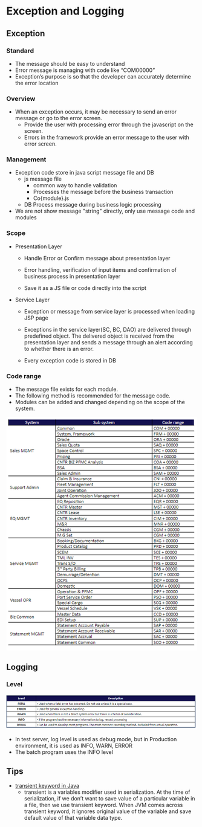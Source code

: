 # Exception and Logging
## Exception
### Standard
  - The message should be easy to understand
  - Error message is managing with code like “COM00000”
  - Exception’s purpose is so that the developer can accurately determine the error location
### Overview
  - When an exception occurs, it may be necessary to send an error message or go to the error screen.
    - Provide the user with processing error through the javascript on the screen.
    - Errors in the framework provide an error message to the user with error screen.
### Management
- Exception code store in java script message file and DB
  - js message file
    - common way to handle validation
    - Processes the message before the business transaction
    - Co{module}.js
  - DB
    Process message during business logic processing
- We are not show message "string" directly, only use message code and modules
### Scope
- Presentation Layer
  - Handle Error or Confirm message about presentation layer

  - Error handling, verification of input items and confirmation of business process in presentation layer

  - Save it as a JS file or code directly into the script

- Service Layer
  - Exception or message from service layer is processed when loading JSP page

  - Exceptions in the service layer(SC, BC, DAO) are delivered through predefined object. The delivered object is received from the presentation layer and sends a message through an alert according to whether there is an error.

  - Every exception code is stored in DB
### Code range
- The message file exists for each module.
- The following method is recommended for the message code.
- Modules can be added and changed depending on the scope of the system.

![CodeRange](../../img/Exception_and_Logging_code_range.png)
## Logging
### Level
![LoggingLevel](../../img/Exception_and_Logging_logging_levevl.png)
- In test server, log level is used as debug mode, but in Production environment, it is used as INFO, WARN, ERROR
- The batch program uses the INFO level

## Tips

- [transient keyword in Java](https://www.geeksforgeeks.org/transient-keyword-java/#:~:text=transient%20is%20a%20variables%20modifier,of%20that%20variable%20data%20type.)
  - transient is a variables modifier used in serialization. At the time of serialization, if we don’t want to save value of a particular variable in a file, then we use transient keyword. When JVM comes across transient keyword, it ignores original value of the variable and save default value of that variable data type.
